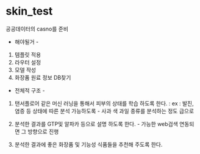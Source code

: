 # skin_test

공공데이터의 casno를 준비
- 해야될거 - 

1. 템플릿 적용 
2. 라우터 설정
3. 모델 작성
4. 화장품 원료 정보 DB찾기




- 전체적 구조 - 
1. 탠서플로어 같은 머신 러닝을 통해서 피부의 상태를 학습 하도록 한다. 
 : ex : 발진, 염증 등 상태에 따른 분석 가능하도록 - 사과 색 과일 종류를 분석하는 정도 급으로 

2. 분석한 결과를 GTP및 알파카 등으로 설명 하도록 한다. - 가능한 web검색 연동되면 그 방향으로 진행

3. 분석한 결과에 좋은 화장품 및 기능성 식품들을 추천해 주도록 한다.